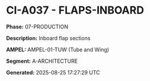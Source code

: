 # CI-A037 - FLAPS-INBOARD

**Phase:** 07-PRODUCTION

**Description:** Inboard flap sections

**AMPEL:** AMPEL-01-TUW (Tube and Wing)

**Segment:** A-ARCHITECTURE

**Generated:** 2025-08-25 17:27:29 UTC
